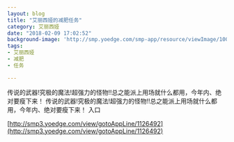 ```yaml
---
layout: blog
title: "艾丽西娅的减肥任务"
category: 艾丽西娅
date: "2018-02-09 17:02:52"
background-image: 'http://smp.yoedge.com/smp-app/resource/viewImage/1004110appline.png'
tags:
- 艾丽西娅
- 减肥
- 任务

---
```

传说的武器!究极的魔法!超强力的怪物!!总之能派上用场就什么都用，今年内、绝对要瘦下来！
传说的武器!究极的魔法!超强力的怪物!!总之能派上用场就什么都用，今年内、绝对要瘦下来！
入口

[http://smp3.yoedge.com/view/gotoAppLine/1126492](http://smp3.yoedge.com/view/gotoAppLine/1126492)

        
